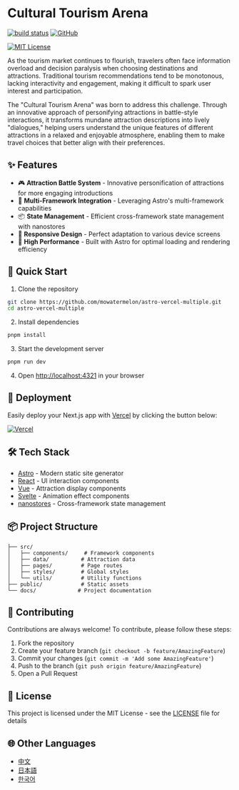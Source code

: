 # Cultural Tourism Arena

[![build status](https://img.shields.io/badge/部署-Vercel-blue)](https://https://astro-battle-plum.vercel.app/)
[![GitHub](https://img.shields.io/badge/GitHub-仓库-green)](https://github.com/mowatermelon/astro-vercel-multiple)

[![MIT License](https://img.shields.io/badge/License-MIT-green.svg)](https://choosealicense.com/licenses/mit/)

As the tourism market continues to flourish, travelers often face information overload and decision paralysis when choosing destinations and attractions. Traditional tourism recommendations tend to be monotonous, lacking interactivity and engagement, making it difficult to spark user interest and participation.

The "Cultural Tourism Arena" was born to address this challenge. Through an innovative approach of personifying attractions in battle-style interactions, it transforms mundane attraction descriptions into lively "dialogues," helping users understand the unique features of different attractions in a relaxed and enjoyable atmosphere, enabling them to make travel choices that better align with their preferences.

## ✨ Features

- 🎮 **Attraction Battle System** - Innovative personification of attractions for more engaging introductions
- 🎯 **Multi-Framework Integration** - Leveraging Astro's multi-framework capabilities
- 📦 **State Management** - Efficient cross-framework state management with nanostores
- 🎨 **Responsive Design** - Perfect adaptation to various device screens
- 🚀 **High Performance** - Built with Astro for optimal loading and rendering efficiency

## 🚀 Quick Start

1. Clone the repository

```bash
git clone https://github.com/mowatermelon/astro-vercel-multiple.git
cd astro-vercel-multiple
```

2. Install dependencies

```bash
pnpm install
```

3. Start the development server

```bash
pnpm run dev
```

4. Open [http://localhost:4321](http://localhost:4321) in your browser

## 🚀 Deployment

Easily deploy your Next.js app with [Vercel](https://vercel.com/new?utm_medium=default-template&filter=next.js&utm_source=github&utm_campaign=astro-vercel-multiple) by clicking the button below:

[![Vercel](https://vercel.com/button)](https://vercel.com/new/git/external?repository-url=https://github.com/mowatermelon/astro-vercel-multiple)

## 🛠️ Tech Stack

- [Astro](https://astro.build) - Modern static site generator
- [React](https://reactjs.org) - UI interaction components
- [Vue](https://vuejs.org) - Attraction display components
- [Svelte](https://svelte.dev) - Animation effect components
- [nanostores](https://github.com/nanostores/nanostores) - Cross-framework state management

## 📦 Project Structure

```
├── src/
│   ├── components/     # Framework components
│   ├── data/          # Attraction data
│   ├── pages/         # Page routes
│   ├── styles/        # Global styles
│   └── utils/         # Utility functions
├── public/            # Static assets
└── docs/             # Project documentation
```

## 🤝 Contributing

Contributions are always welcome! To contribute, please follow these steps:

1. Fork the repository
2. Create your feature branch (`git checkout -b feature/AmazingFeature`)
3. Commit your changes (`git commit -m 'Add some AmazingFeature'`)
4. Push to the branch (`git push origin feature/AmazingFeature`)
5. Open a Pull Request

## 📄 License

This project is licensed under the MIT License - see the [LICENSE](LICENSE) file for details

## 🌐 Other Languages

- [中文](README.zh.md)
- [日本語](README.ja.md)
- [한국어](README.ko.md)
